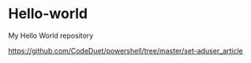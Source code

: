 # Hello-world
My Hello World repository

https://github.com/CodeDuet/powershell/tree/master/set-aduser_article
